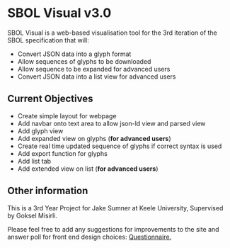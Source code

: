 # SBOL Visual v3.0

SBOL Visual is a web-based visualisation tool for the 3rd iteration of the SBOL specification
that will:

- Convert JSON data into a glyph format
- Allow sequences of glyphs to be downloaded
- Allow sequence to be expanded for advanced users
- Convert JSON data into a list view for advanced users 
   
## Current Objectives


- Create simple layout for webpage
- Add navbar onto text area to allow json-ld view and parsed view
- Add glyph view
- Add expanded view on glyphs (**for advanced users**)
- Create real time updated sequence of glyphs if correct syntax is used
- Add export function for glyphs
- Add list tab
- Add extended view on list (**for advanced users**)

## Other information
    
This is a 3rd Year Project for Jake Sumner at Keele University, Supervised by Goksel Misirli.

Please feel free to add any suggestions for improvements to the site and answer poll for front end design choices:
[Questionnaire.](https://docs.google.com/forms/d/e/1FAIpQLSdA4UG3Zw6fqJ7eWVBML86kd_nTqQ1_bv_NbzXYaegQeziw-A/viewform?usp=sf_link)

